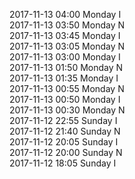 2017-11-13 04:00 Monday  I  
2017-11-13 03:50 Monday  N  
2017-11-13 03:45 Monday  I  
2017-11-13 03:05 Monday  N  
2017-11-13 03:00 Monday  I  
2017-11-13 01:50 Monday  N  
2017-11-13 01:35 Monday  I  
2017-11-13 00:55 Monday  N  
2017-11-13 00:50 Monday  I  
2017-11-13 00:30 Monday  N  
2017-11-12 22:55 Sunday  I  
2017-11-12 21:40 Sunday  N  
2017-11-12 20:05 Sunday  I  
2017-11-12 20:00 Sunday  N  
2017-11-12 18:05 Sunday  I  
